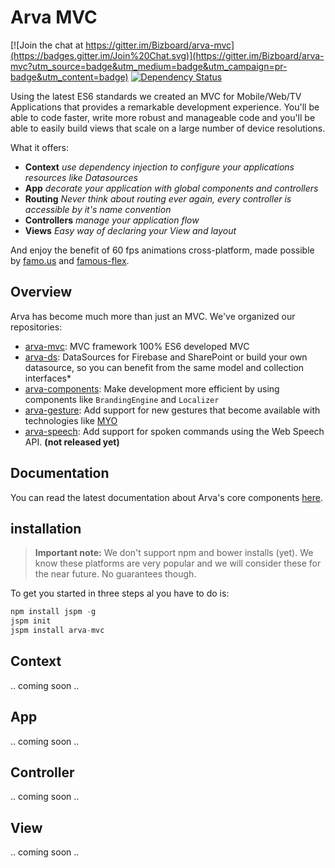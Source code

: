 # Arva MVC
[![Join the chat at https://gitter.im/Bizboard/arva-mvc](https://badges.gitter.im/Join%20Chat.svg)](https://gitter.im/Bizboard/arva-mvc?utm_source=badge&utm_medium=badge&utm_campaign=pr-badge&utm_content=badge) [![Dependency Status](https://david-dm.org/Bizboard/arva-mvc.svg)](https://david-dm.org/Bizboard/arva-mvc)

Using the latest ES6 standards we created an MVC for Mobile/Web/TV Applications that provides a remarkable development experience. You'll be able to code faster, 
write more robust and manageable code and you'll be able to easily build views that scale on a large number of device resolutions.


What it offers:

* **Context** *use dependency injection to configure your applications resources like Datasources*
* **App** *decorate your application with global components and controllers*
* **Routing** *Never think about routing ever again, every controller is accessible by it's name convention*
* **Controllers** *manage your application flow*
* **Views** *Easy way of declaring your View and layout*

And enjoy the benefit of 60 fps animations cross-platform, made possible by [famo.us](http://github.com/famous) and [famous-flex](http://github.com/Ijzerenhein/famous-flex).


## Overview

Arva has become much more than just an MVC. We've organized our repositories:

* [arva-mvc](//github.com/Bizboard/arva-mvc): MVC framework 100% ES6 developed MVC
* [arva-ds](//github.com/Bizboard/arva-ds): DataSources for Firebase and SharePoint or build your own datasource, so you can benefit from the same model and collection interfaces*
* [arva-components](//github.com/Bizboard/arva-components): Make development more efficient by using components like `BrandingEngine` and `Localizer`
* [arva-gesture](//github.com/Bizboard/arva-gesture): Add support for new gestures that become available with technologies like [MYO](//myo.com)
* [arva-speech](//github.com/Bizboard/arva-speech): Add support for spoken commands using the Web Speech API. **(not released yet)**

## Documentation
You can read the latest documentation about Arva's core components [here](https://cdn.rawgit.com/Bizboard/arva-mvc/develop/docs/README.md.html).

## installation

> **Important note:** We don't support npm and bower installs (yet). We know these platforms are very popular and we will consider these for the near future. No guarantees though.

To get you started in three steps al you have to do is:

```javascript
npm install jspm -g  
jspm init
jspm install arva-mvc
```


## Context
.. coming soon ..


## App
.. coming soon ..


## Controller
.. coming soon ..


## View
.. coming soon ..

